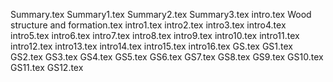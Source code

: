 Summary.tex
Summary1.tex
Summary2.tex
Summary3.tex
intro.tex
Wood structure and formation.tex
intro1.tex
intro2.tex
intro3.tex
intro4.tex
intro5.tex
intro6.tex
intro7.tex
intro8.tex
intro9.tex
intro10.tex
intro11.tex
intro12.tex
intro13.tex
intro14.tex
intro15.tex
intro16.tex
GS.tex
GS1.tex
GS2.tex
GS3.tex
GS4.tex
GS5.tex
GS6.tex
GS7.tex
GS8.tex
GS9.tex
GS10.tex
GS11.tex
GS12.tex